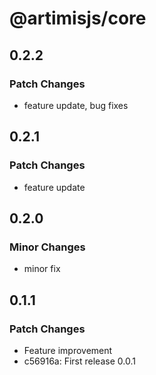 # @artimisjs/core

## 0.2.2

### Patch Changes

- feature update, bug fixes

## 0.2.1

### Patch Changes

- feature update

## 0.2.0

### Minor Changes

- minor fix

## 0.1.1

### Patch Changes

- Feature improvement
- c56916a: First release 0.0.1
